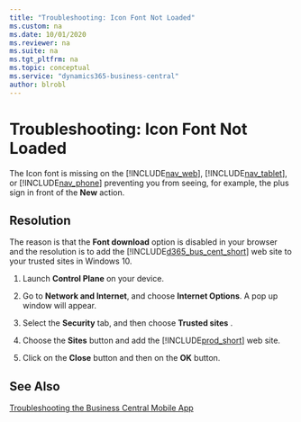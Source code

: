 ```yaml
---
title: "Troubleshooting: Icon Font Not Loaded"
ms.custom: na
ms.date: 10/01/2020
ms.reviewer: na
ms.suite: na
ms.tgt_pltfrm: na
ms.topic: conceptual
ms.service: "dynamics365-business-central"
author: blrobl
---
```

# Troubleshooting: Icon Font Not Loaded
The Icon font is missing on the [!INCLUDE[nav_web](includes/nav_web_md.md)], [!INCLUDE[nav_tablet](includes/nav_tablet_md.md)], or [!INCLUDE[nav_phone](includes/nav_phone_md.md)] preventing you from seeing, for example, the plus sign in front of the **New** action.  
  
## Resolution  
 The reason is that the **Font download** option is disabled in your browser and the resolution is to add the [!INCLUDE[d365_bus_cent_short](includes/d365_bus_cent_short_md.md)] web site to your trusted sites in Windows 10.  
  
1.  Launch **Control Plane** on your device.  
  
2.  Go to **Network and Internet**, and choose **Internet Options**. A pop up window will appear.
  
3.  Select the  **Security** tab, and then choose **Trusted sites** .  
  
4.  Choose the **Sites** button and add the [!INCLUDE[prod_short](includes/prod_short.md)] web site.  
  
5.  Click on the **Close** button and then on the **OK** button.  
  
## See Also  
 [Troubleshooting the Business Central Mobile App](devenv-Troubleshooting-the-Mobile-App.md)  